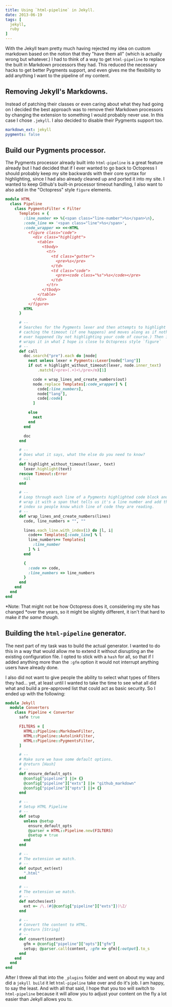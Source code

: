 ```yaml
---
title: Using `html-pipeline` in Jekyll.
date: 2013-06-19
tags: [
  jekyll,
  ruby
]
---
```


With the Jekyll team pretty much having rejected my idea on custom markdown
based on the notion that they "have them all" (which is actually wrong but
whatever.) I had to think of a way to get `html-pipeline` to replace the built
in Markdown processors they had.  This reduced the necessary hacks to get better
Pygments support, and even gives me the flexibility to add anything I want to
the pipeline of my content.

## Removing Jekyll's Markdowns.

Instead of patching their classes or even caring about what they had going on I
decided the best approach was to remove their Markdown processors by changing
the extension to something I would probably never use.  In this case I chose
`.jekyll`.  I also decided to disable their Pygments support too.

```yaml
markdown_ext: jekyll
pygments: false
```

## Build our Pygments processor.

The Pygments processor already built into `html-pipeline` is a great feature
already but I had decided that if I ever wanted to go back to Octopress I should
probably keep my site backwards with their core syntax for highlighting, since I
had also already cleaned up and ported it into my site. I wanted to keep
Github's built-in processor timeout handling, I also want to also add in the
"Octopress" style `figure` elements.

```ruby
module HTML
  class Pipeline
    class PygmentsFilter < Filter
      Templates = {
        :line_number => %{<span class="line-number">%s</span>\n},
        :code_line => '<span class="line">%s</span>',
        :code_wrapper => <<-HTML
          <figure class="code">
            <div class="highlight">
              <table>
                <tbody>
                  <tr>
                    <td class="gutter">
                      <pre>%s</pre>
                    </td>
                    <td class="code">
                      <pre><code class="%s">%s</code></pre>
                    </td>
                  </tr>
                </tbody>
              </table>
            </div>
          </figure>
        HTML
      }

      # --
      # Searches for the Pygments lexer and then attempts to highlight
      # caching the timeout (if one happens) and moves along as if nothing
      # ever happened (by not highlighting your code of course.) Then it
      # wraps it in what I hope is close to Octopress style `figure`
      # --
      def call
        doc.search("pre").each do |node|
          next unless lexer = Pygments::Lexer[node["lang"]]
          if out = highlight_without_timeout(lexer, node.inner_text)
              .match(/<pre>(.+)<\/pre>/m)[1]

            code = wrap_lines_and_create_numbers(out)
            node.replace Templates[:code_wrapper] % [
              code[:line_numbers],
              node["lang"],
              code[:code]
            ]

          else
            next
          end
        end

        doc
      end

      # --
      # Does what it says, what the else do you need to know?
      # --
      def highlight_without_timeout(lexer, text)
        lexer.highlight(text)
      rescue Timeout::Error
        nil
      end

      # --
      # Loop through each line of a Pygments highlighted code block and
      # wrap it with a span that tells us it's a line number and add the
      # index so people know which line of code they are reading.
      # --
      def wrap_lines_and_create_numbers(lines)
        code, line_numbers = "", ""

        lines.each_line.with_index(1) do |l, i|
          code+= Templates[:code_line] % l
          line_numbers+= Templates[
            :line_number
          ] % i
        end

        {
          :code => code,
          :line_numbers => line_numbers
        }
      end
    end
  end
end
```

*Note: That might not be how Octopress does it, considering my site has changed
*over the years, so it might be slightly different, it isn't that hard to make
*it the same though.*

## Building the `html-pipeline` generator.

The next part of my task was to build the actual generator.  I wanted to do this
in a way that would allow me to extend it without disrupting an the existing
configuration file. I opted to stick with a `hash` for all, so that if I added
anything more than the `:gfm` option it would not interrupt anything users have
already done.

I also did not want to give people the ability to select what types of filters
they had... yet, at least until I wanted to take the time to see what all did
what and build a pre-approved list that could act as basic security.  So I ended
up with the following:

```ruby
module Jekyll
  module Converters
    class Pipeline < Converter
      safe true

      FILTERS = [
        HTML::Pipeline::MarkdownFilter,
        HTML::Pipeline::AutolinkFilter,
        HTML::Pipeline::PygmentsFilter,
      ]

      # --
      # Make sure we have some default options.
      # @return [Hash]
      # --
      def ensure_default_opts
        @config["pipeline"] ||= {}
        @config["pipeline"]["exts"] ||= "github_markdown"
        @config["pipeline"]["opts"] ||= {}
      end

      # --
      # Setup HTML Pipeline
      # --
      def setup
        unless @setup
          ensure_default_opts
          @parser = HTML::Pipeline.new(FILTERS)
          @setup = true
        end
      end

      # --
      # The extension we match.
      # --
      def output_ext(ext)
        ".html"
      end

      # --
      # The extension we match.
      # --
      def matches(ext)
        ext =~ /\.(#{@config["pipeline"]["exts"]})\Z/
      end

      # --
      # Convert the content to HTML.
      # @return [String]
      # --
      def convert(content)
        gfm = @config["pipeline"]["opts"]["gfm"]
        setup; @parser.call(content, :gfm => gfm)[:output].to_s
      end
    end
  end
end
```

After I threw all that into the `_plugins` folder and went on about my way and
did a `jekyll build` it let `html-pipeline` take over and do it's job.  I am
happy, to say the least.  And with all that said, I hope that you too will
switch to `html-pipeline` because it will allow you to adjust your content on
the fly a lot easier than Jekyll allows you to.

